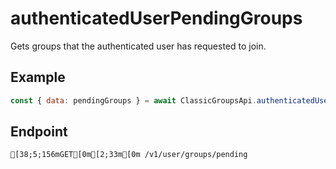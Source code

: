 
# authenticatedUserPendingGroups
Gets groups that the authenticated user has requested to join.



## Example
```js copy showLineNumbers
const { data: pendingGroups } = await ClassicGroupsApi.authenticatedUserPendingGroups(); 
```

## Endpoint
```ansi
[38;5;156mGET[0m[2;33m[0m /v1/user/groups/pending
```
  